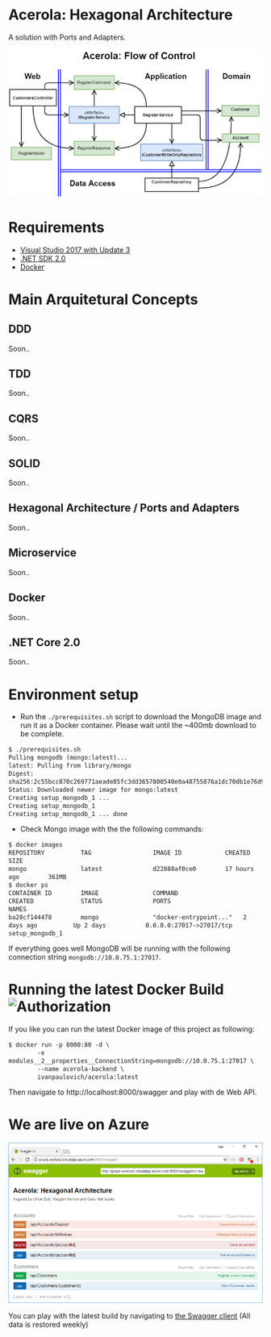 # Acerola: Hexagonal Architecture
A solution with Ports and Adapters.

![Flow of Control: Customer Registration](Acerola-Flow-Of-Control.png)

# Requirements
* [Visual Studio 2017 with Update 3](https://www.visualstudio.com/en-us/news/releasenotes/vs2017-relnotes)
* [.NET SDK 2.0](https://www.microsoft.com/net/download/core)
* [Docker](https://docs.docker.com/docker-for-windows/install/)

# Main Arquitetural Concepts

## DDD
Soon..

## TDD
Soon..

## CQRS
Soon..

## SOLID
Soon..

## Hexagonal Architecture / Ports and Adapters
Soon..

## Microservice
Soon..

## Docker
Soon..

## .NET Core 2.0
Soon..

# Environment setup

* Run the `./prerequisites.sh` script to download the MongoDB image and run it as a Docker container. 
Please wait until the ~400mb download to be complete.

```
$ ./prerequisites.sh
Pulling mongodb (mongo:latest)...
latest: Pulling from library/mongo
Digest: sha256:2c55bcc870c269771aeade05fc3dd3657800540e0a48755876a1dc70db1e76d9
Status: Downloaded newer image for mongo:latest
Creating setup_mongodb_1 ...
Creating setup_mongodb_1
Creating setup_mongodb_1 ... done
```
* Check Mongo image with the the following commands:

```
$ docker images
REPOSITORY          TAG                 IMAGE ID            CREATED             SIZE
mongo               latest              d22888af0ce0        17 hours ago        361MB
$ docker ps
CONTAINER ID        IMAGE               COMMAND                  CREATED             STATUS              PORTS                                            NAMES
ba28cf144478        mongo               "docker-entrypoint..."   2 days ago          Up 2 days           0.0.0.0:27017->27017/tcp                         setup_mongodb_1
```

If everything goes well MongoDB will be running with the following connection string `mongodb://10.0.75.1:27017`.

# Running the latest Docker Build ![Authorization](https://dockerbuildbadges.quelltext.eu/status.svg?organization=ivanpaulovich&repository=acerola)

If you like you can run the latest Docker image of this project as following:

```
$ docker run -p 8000:80 -d \
		-e modules__2__properties__ConnectionString=mongodb://10.0.75.1:27017 \
		--name acerola-backend \
		ivanpaulovich/acerola:latest
```
Then navigate to http://localhost:8000/swagger and play with de Web API.

# We are live on Azure

![Live on Azure](Swagger.png)

You can play with the latest build by navigating to [the Swagger client](http://grape.westus2.cloudapp.azure.com:8000/swagger "Acerola Swagger") (All data is restored weekly)
